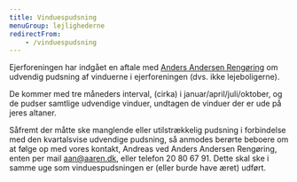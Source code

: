 ```yaml
---
title: Vinduespudsning
menuGroup: lejlighederne
redirectFrom:
    - /vinduespudsning
---
```

Ejerforeningen har indgået en aftale med [Anders Andersen Rengøring](https://www.aaren.dk/) om udvendig pudsning af vinduerne i ejerforeningen (dvs. ikke lejeboligerne).

De kommer med tre måneders interval, (cirka) i januar/april/juli/oktober, og de pudser samtlige udvendige vinduer, undtagen de vinduer der er ude på jeres altaner.

Såfremt der måtte ske manglende eller utilstrækkelig pudsning i forbindelse med den kvartalsvise udvendige pudsning, så anmodes berørte beboere om at følge op med vores kontakt, Andreas ved Anders Andersen Rengøring, enten per mail aan@aaren.dk, eller telefon 20&nbsp;80&nbsp;67&nbsp;91. Dette skal ske i samme uge som vinduespudsningen er (eller burde have æret) udført.
